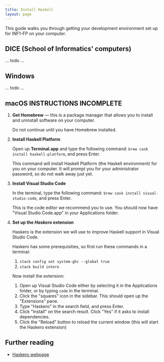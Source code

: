```yaml
---
title: Install Haskell
layout: page
---
```


This guide walks you through getting your development environment set up for INF1-FP on your computer.

## DICE (School of Informatics' computers)

... todo ...

## Windows

... todo ...

## macOS INSTRUCTIONS INCOMPLETE

1. **Get Homebrew** — this is a package manager that allows you to install and uninstall software on your computer.

   Do not continue until you have Homebrew installed.
2. **Install Haskell Platform**

   Open up **Terminal.app** and type the following command: `brew cask install haskell-platform`, and press Enter.
   
   This command will install Haskell Platform (the Haskell environment) for you on your computer. It will prompt you
   for your administrator password, so do not walk away just yet.
3. **Install Visual Studio Code**

   In the terminal, type the following command: `brew cask install visual-studio-code`, and press Enter.
   
   This is the code editor we recommend you to use. You should now have "Visual Studio Code.app" in your Applications folder.
4. **Set up the _Haskero_ extension**

   Haskero is the extension we will use to improve Haskell support in Visual Studio Code.
   
   Haskero has some prerequisities, so first run these commands in a terminal:
   1. `stack config set system-ghc --global true`
   2. `stack build intero`

   Now install the extension:
   1. Open up Visual Studio Code either by selecting it in the Applications folder, or by typing `code` in the terminal.
   2. Click the "squares" icon in the sidebar. This should open up the "Extensions" pane.
   3. Type "Haskero" in the search field, and press Enter.
   4. Click "Install" on the search result. Click "Yes" if it asks to install dependencies.
   5. Click the "Reload" button to reload the current window (this will start the Haskero extension)
   
 ## Further reading
 
 - [Haskero webpage](https://marketplace.visualstudio.com/items?itemName=Vans.haskero)

